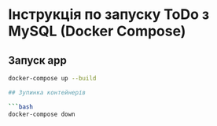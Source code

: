 # Інструкція по запуску ToDo з MySQL (Docker Compose)

## Запуск app

```bash
docker-compose up --build

## Зупинка контейнерів

```bash
docker-compose down

